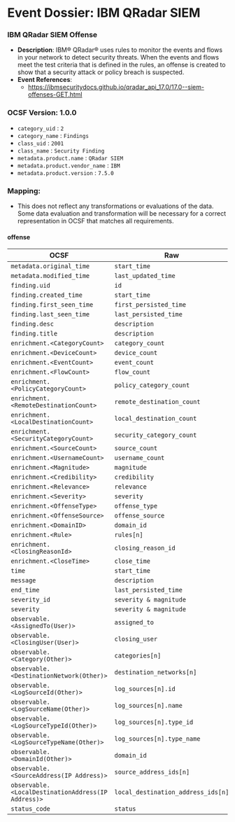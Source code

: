 # Event Dossier: IBM QRadar SIEM
### IBM QRadar SIEM Offense
- **Description**: IBM® QRadar® uses rules to monitor the events and flows in your network to detect security threats. When the events and flows meet the test criteria that is defined in the rules, an offense is created to show that a security attack or policy breach is suspected.
- **Event References**:
  - https://ibmsecuritydocs.github.io/qradar_api_17.0/17.0--siem-offenses-GET.html

 ### OCSF Version: 1.0.0
 - `category_uid` : `2`
 - `category_name` : `Findings`
 - `class_uid` : `2001`
 - `class_name` : `Security Finding`
 - `metadata.product.name` : `QRadar SIEM`
 - `metadata.product.vendor_name` : `IBM`
 - `metadata.product.version` : `7.5.0`

 ### Mapping:
 - This does not reflect any transformations or evaluations of the data. Some data evaluation and transformation will be necessary for a correct representation in OCSF that matches all requirements.

#### offense
| OCSF                       | Raw             |
| -------------------------- | ----------------|
| `metadata.original_time` | `start_time` |
| `metadata.modified_time` | `last_updated_time` |
| `finding.uid` | `id` |
| `finding.created_time` | `start_time` |
| `finding.first_seen_time` | `first_persisted_time` |
| `finding.last_seen_time` | `last_persisted_time` |
| `finding.desc` | `description` |
| `finding.title` | `description` |
| `enrichment.<CategoryCount>` | `category_count` |
| `enrichment.<DeviceCount>` | `device_count` |
| `enrichment.<EventCount>` | `event_count` |
| `enrichment.<FlowCount>` | `flow_count` |
| `enrichment.<PolicyCategoryCount>` | `policy_category_count` |
| `enrichment.<RemoteDestinationCount>` | `remote_destination_count` |
| `enrichment.<LocalDestinationCount>` | `local_destination_count` |
| `enrichment.<SecurityCategoryCount>` | `security_category_count` |
| `enrichment.<SourceCount>` | `source_count` |
| `enrichment.<UsernameCount>` | `username_count` |
| `enrichment.<Magnitude>` | `magnitude` |
| `enrichment.<Credibility>` | `credibility` |
| `enrichment.<Relevance>` | `relevance` |
| `enrichment.<Severity>` | `severity` |
| `enrichment.<OffenseType>` | `offense_type` |
| `enrichment.<OffenseSource>` | `offense_source` |
| `enrichment.<DomainID>` | `domain_id` |
| `enrichment.<Rule>` | `rules[n]` |
| `enrichment.<ClosingReasonId>` | `closing_reason_id` |
| `enrichment.<CloseTime>` | `close_time` |
| `time` | `start_time` |
| `message` | `description` |
| `end_time` | `last_persisted_time` |
| `severity_id` | `severity & magnitude` |
| `severity` | `severity & magnitude` |
| `observable.<AssignedTo(User)>` | `assigned_to` |
| `observable.<ClosingUser(User)>` | `closing_user` |
| `observable.<Category(Other)>` | `categories[n]` |
| `observable.<DestinationNetwork(Other)>` | `destination_networks[n]` |
| `observable.<LogSourceId(Other)>` | `log_sources[n].id` |
| `observable.<LogSourceName(Other)>` | `log_sources[n].name` |
| `observable.<LogSourceTypeId(Other)>` | `log_sources[n].type_id` |
| `observable.<LogSourceTypeName(Other)>` | `log_sources[n].type_name` |
| `observable.<DomainId(Other)>` | `domain_id` |
| `observable.<SourceAddress(IP Address)>` | `source_address_ids[n]` |
| `observable.<LocalDestinationAddress(IP Address)>` | `local_destination_address_ids[n]` |
| `status_code` | `status` |


